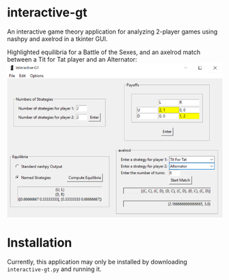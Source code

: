 # interactive-gt
An interactive game theory application for analyzing 2-player games using nashpy and axelrod in a tkinter GUI. 

Highlighted equilibria for a Battle of the Sexes, and an axelrod match between a Tit for Tat player and an Alternator: 
![bos and match](image.png)

# Installation
Currently, this application may only be installed by downloading `interactive-gt.py` and running it. 